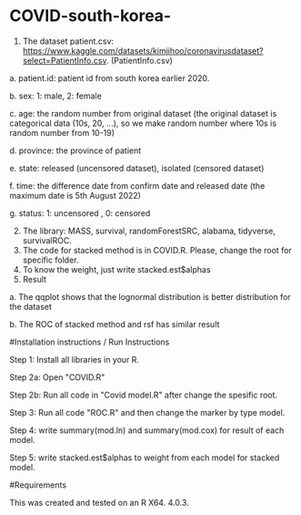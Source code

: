 # COVID-south-korea-

1. The dataset
patient.csv: https://www.kaggle.com/datasets/kimjihoo/coronavirusdataset?select=PatientInfo.csv. (PatientInfo.csv)

 a. patient.id: patient id from south korea earlier 2020.
 
 b. sex: 1: male, 2: female
 
 c. age: the random number from original dataset (the original dataset is categorical data (10s, 20, ...), so we make random number where 10s is random number from 10-19)
 
 d. province: the province of patient
 
 e. state: released (uncensored dataset), isolated (censored dataset)
 
 f. time: the difference date from confirm date and released date (the maximum date is 5th August 2022)
 
 g. status: 1: uncensored , 0: censored
 
2. The library: MASS, survival, randomForestSRC, alabama, tidyverse, survivalROC.
3. The code for stacked method is in COVID.R. Please, change the root for specific folder.
4. To know the weight, just write stacked.est$alphas
5. Result 

a. The qqplot shows that the lognormal distribution is better distribution for the dataset

b. The ROC of stacked method and rsf has similar result
 
#Installation instructions / Run Instructions

Step 1: Install all libraries in your R.

Step 2a: Open "COVID.R"

Step 2b: Run all code in "Covid model.R" after change the spesific root.

Step 3: Run all code "ROC.R" and then change the marker by type model.

Step 4: write summary(mod.ln) and summary(mod.cox) for result of each model.

Step 5: write stacked.est$alphas to weight from each model for stacked model.

#Requirements

This was created and tested on an R X64. 4.0.3.
